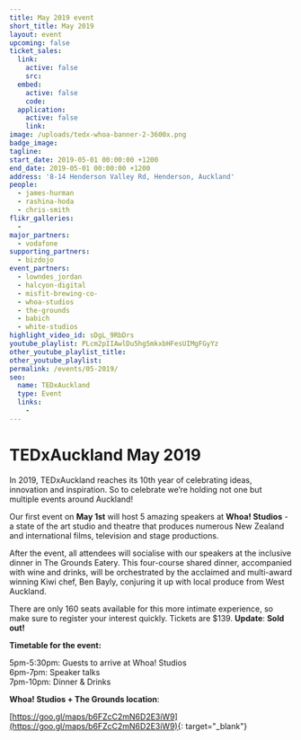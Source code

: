 ```yaml
---
title: May 2019 event
short_title: May 2019
layout: event
upcoming: false
ticket_sales:
  link:
    active: false
    src:
  embed:
    active: false
    code:
  application:
    active: false
    link:
image: /uploads/tedx-whoa-banner-2-3600x.png
badge_image:
tagline:
start_date: 2019-05-01 00:00:00 +1200
end_date: 2019-05-01 00:00:00 +1200
address: '8-14 Henderson Valley Rd, Henderson, Auckland'
people:
  - james-hurman
  - rashina-hoda
  - chris-smith
flikr_galleries:
  -
major_partners:
  - vodafone
supporting_partners:
  - bizdojo
event_partners:
  - lowndes_jordan
  - halcyon-digital
  - misfit-brewing-co-
  - whoa-studios
  - the-grounds
  - babich
  - white-studios
highlight_video_id: sDgL_9RbDrs
youtube_playlist: PLcm2pIIAwlDu5hg5mkxbHFesUIMgFGyYz
other_youtube_playlist_title:
other_youtube_playlist:
permalink: /events/05-2019/
seo:
  name: TEDxAuckland
  type: Event
  links:
    -
---
```


# TEDxAuckland May 2019

In 2019, TEDxAuckland reaches its 10th year of celebrating ideas, innovation and inspiration. So to celebrate we’re holding not one but multiple events around Auckland\!

Our first event on **May 1st** will host 5 amazing speakers at **Whoa\! Studios** - a state of the art studio and theatre that produces numerous New Zealand and international films, television and stage productions.

After the event, all attendees will socialise with our speakers at the inclusive dinner in The Grounds Eatery. This four-course shared dinner, accompanied with wine and drinks, will be orchestrated by the acclaimed and multi-award winning Kiwi chef, Ben Bayly, conjuring it up with local produce from West Auckland.

There are only 160 seats available for this more intimate experience, so make sure to register your interest quickly. Tickets are $139. **Update**\: **Sold out\!**

**Timetable for the event:**

5pm-5:30pm: Guests to arrive at Whoa\! Studios<br>6pm-7pm: Speaker talks<br>7pm-10pm: Dinner & Drinks

**Whoa\! Studios + The Grounds location**\:

[https://goo.gl/maps/b6FZcC2mN6D2E3iW9](https://goo.gl/maps/b6FZcC2mN6D2E3iW9){: target="_blank"}

&nbsp;
